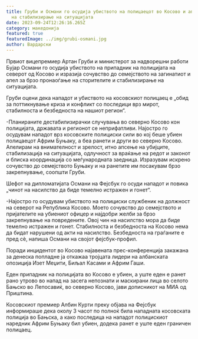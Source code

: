 ```yaml
---
title: Груби и Османи го осудија убиството на полицаецот во Косово и апелираат
  на стабилизирање на ситуацијата
date: 2023-09-24T12:26:16.265Z
category: македонија
featured: true
featuredImage: ../img/grubi-osmani.jpg
author: Вардарски
---
```

<!--StartFragment-->

Првиот вицепремиер Артан Груби и министерот за надворешни работи Бујар Oсмани го осудија убиството на припадник на полицијата на северот од Косово и изразија сочувство до семејството на загинатиот и апел за брзо пронаоѓање на сторителите и стабилизирање на ситуацијата.

Груби оцени дека нападот и убиството на косовскиот полицаец е „обид за поттикнување криза и конфликт со последици врз мирот, стабилноста и безбедноста на нашиот регион“.

\-Планираните дестабилизирачки случувања во северно Косово кон полицијата, државата и регионот се неприфатливи. Најостро го осудувам нападот врз косовските полициски сили во кој беше убиен полицаецот Африм Буњаку, а беа ранети и други во северно Косово. Апелирам на внимателност и зрелост, итно апсење на убијците, стабилизација на ситуацијата, одлучност за враќање на редот и законот и блиска координација со меѓународната заедница. Изразувам искрено сочувство до семејството Буњаку и на ранетите им посакувам брзо закрепнување, соопшти Груби. 

Шефот на дипломатијата Османи на Фејсбук го осуди нападот и повика „чинот на насилство да биде темелно истражен и гонет“. 

\-Најостро го осудувам убиството на полициски службеник на должност на северот на Република Косово. Моето сочувство до семејството и пријателите на убиениот офицер и најдобри желби за брзо закрепнување на повредените. Овој чин на насилство мора да биде темелно истражен и гонет. Стабилноста и безбедноста на Косово нема да бидат нарушени од акти на насилство. Безбедноста на граѓаните е пред сѐ, напиша Османи на својот фејсбук-профил. 

Поради инцидентот во Косово најавената прес-конференција закажана за денеска попладне ја откажаа тројцата лидери на албанската опозиција Изет Меџити, Биљал Касами и Африм Гаши.

Еден припадник на полицијата во Косово е убиен, а уште еден е ранет рано утрово во напад на засега непознати и маскирани лица во селото Бањско во Лепосавиќ, во северно Косово, јави дописникот на МИА од Приштина.

Косовскиот премиер Албин Курти преку објава на Фејсбук информираше дека околу 3 часот по полноќ била нападната косовската полиција во Бањска, а како последица на нападот полицискиот наредник Африм Буњаку бил убиен, додека ранет е уште еден граничен полицаец.

<!--EndFragment-->